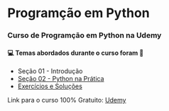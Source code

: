# Programção em Python
### Curso de Programção em Python na Udemy 
#### :computer: Temas abordados durante o curso foram :rocket:
- Seção 01 - Introdução
- [Seção 02 - Python na Prática](https://github.com/romulovieira777/Programacao_em_Python/tree/main/Se%C3%A7%C3%A3o%2002%20-%20Python%20na%20Pr%C3%A1tica)
- [Exercícios e Soluções](https://github.com/romulovieira777/Programacao_em_Python/tree/main/Exerc%C3%ADcios%20e%20Solu%C3%A7%C3%B5es)

Link para o curso 100% Gratuito: [Udemy](https://www.udemy.com/course/programacao-python-guia-para-iniciantes/?src=sac&kw=programa%C3%A7%C3%A3o%20em%20Python%3A%20O%20Gu)
